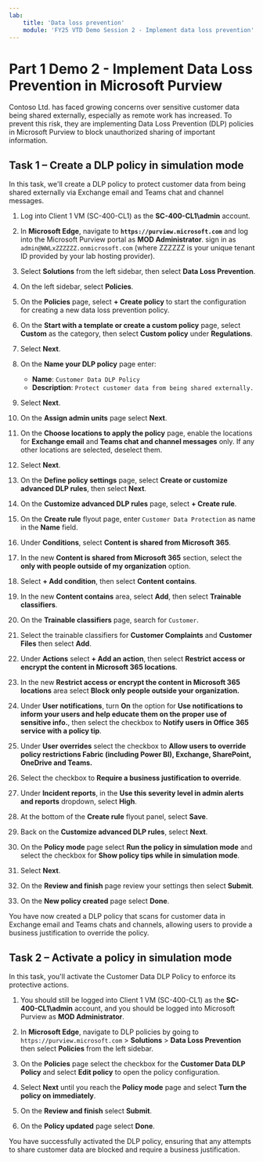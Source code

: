 ```yaml
---
lab:
    title: 'Data loss prevention'
    module: 'FY25 VTD Demo Session 2 - Implement data loss prevention'
---
```



# Part 1 Demo 2 - Implement Data Loss Prevention in Microsoft Purview

Contoso Ltd. has faced growing concerns over sensitive customer data being shared externally, especially as remote work has increased. To prevent this risk, they are implementing Data Loss Prevention (DLP) policies in Microsoft Purview to block unauthorized sharing of important information.

## Task 1 – Create a DLP policy in simulation mode

In this task, we'll create a DLP policy to protect customer data from being shared externally via Exchange email and Teams chat and channel messages.

1. Log into Client 1 VM (SC-400-CL1) as the **SC-400-CL1\admin** account.

1. In **Microsoft Edge**, navigate to **`https://purview.microsoft.com`** and log into the Microsoft Purview portal as **MOD Administrator**. sign in as `admin@WWLxZZZZZZ.onmicrosoft.com` (where ZZZZZZ is your unique tenant ID provided by your lab hosting provider).

1. Select **Solutions** from the left sidebar, then select **Data Loss Prevention**.

1. On the left sidebar, select **Policies**.

1. On the **Policies** page, select **+ Create policy** to start the configuration for creating a new data loss prevention policy.

1. On the **Start with a template or create a custom policy** page, select **Custom** as the category, then select **Custom policy** under **Regulations**.

1. Select **Next**.

1. On the **Name your DLP policy** page enter:

   - **Name**: `Customer Data DLP Policy`
   - **Description**: `Protect customer data from being shared externally.`

1. Select **Next**.

1. On the **Assign admin units** page select **Next**.

1. On the **Choose locations to apply the policy** page, enable the locations for **Exchange email** and **Teams chat and channel messages** only. If any other locations are selected, deselect them.

1. Select **Next**.

1. On the **Define policy settings** page, select **Create or customize advanced DLP rules**, then select **Next**.

1. On the **Customize advanced DLP rules** page, select **+ Create rule**.

1. On the **Create rule** flyout page, enter `Customer Data Protection` as name in the **Name** field.

1. Under **Conditions**, select **Content is shared from Microsoft 365**.

1. In the new **Content is shared from Microsoft 365** section, select the **only with people outside of my organization** option.

1. Select **+ Add condition**, then select **Content contains**.

1. In the new **Content contains** area, select **Add**, then select **Trainable classifiers**.

1. On the **Trainable classifiers** page, search for `Customer`.

1. Select the trainable classifiers for **Customer Complaints** and **Customer Files** then select **Add**.

1. Under **Actions** select **+ Add an action**, then select **Restrict access or encrypt the content in Microsoft 365 locations**.

1. In the new **Restrict access or encrypt the content in Microsoft 365 locations** area select **Block only people outside your organization.**

1. Under **User notifications**, turn **On** the option for **Use notifications to inform your users and help educate them on the proper use of sensitive info.**, then select the checkbox to **Notify users in Office 365 service with a policy tip**.

1. Under **User overrides** select the checkbox to **Allow users to override policy restrictions Fabric (including Power BI), Exchange, SharePoint, OneDrive and Teams.**

1. Select the checkbox to **Require a business justification to override**.

1. Under **Incident reports**, in the **Use this severity level in admin alerts and reports** dropdown, select **High**.

1. At the bottom of the **Create rule** flyout panel, select **Save**.

1. Back on the **Customize advanced DLP rules**, select **Next**.

1. On the **Policy mode** page select **Run the policy in simulation mode** and select the checkbox for **Show policy tips while in simulation mode**.

1. Select **Next**.

1. On the **Review and finish** page review your settings then select **Submit**.

1. On the **New policy created** page select **Done**.

You have now created a DLP policy that scans for customer data in Exchange email and Teams chats and channels, allowing users to provide a business justification to override the policy.

## Task 2 – Activate a policy in simulation mode

In this task, you'll activate the Customer Data DLP Policy to enforce its protective actions.

1. You should still be logged into Client 1 VM (SC-400-CL1) as the **SC-400-CL1\admin** account, and you should be logged into Microsoft Purview as **MOD Administrator**.

1. In **Microsoft Edge**, navigate to DLP policies by going to `https://purview.microsoft.com` > **Solutions** > **Data Loss Prevention** then select **Policies** from the left sidebar.

1. On the  **Policies** page select the checkbox for the **Customer Data DLP Policy** and select **Edit policy** to open the policy configuration.

1. Select **Next** until you reach the **Policy mode** page and select **Turn the policy on immediately**.

1. On the **Review and finish** select **Submit**.

1. On the **Policy updated** page select **Done**.

You have successfully activated the DLP policy, ensuring that any attempts to share customer data are blocked and require a business justification.
